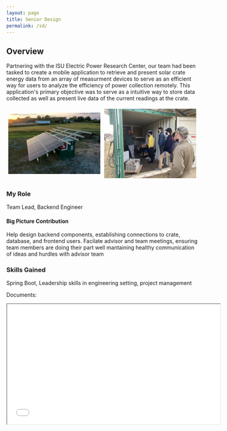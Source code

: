 ```yaml
---
layout: page
title: Senior Design
permalink: /sd/
---
```


## Overview
Partnering with the ISU Electric Power Research Center, our team had been tasked to create a mobile application to retrieve and present solar crate energy data from an array of measurment devices to serve as an efficient way for users to analyze the efficiency of power collection remotely. This application's primary objective was to serve as a intuitive way to store data collected as well as present live data of the current readings at the crate.

<div style="display:flex;align-items:center;">
  <div style="flex:50%;padding:5px;">
    <img src="/images/crate_pic.png" style="width:100%;">
  </div>
  <div style="flex:50%;padding:5px;">
    <img src="/images/crateVisit3.jpg" style="width:100%;">
  </div>
</div>

### My Role
Team Lead, Backend Engineer

#### Big Picture Contribution
Help design backend components, establishing connections to crate, database, and frontend users. Facilate advisor and team meetings, ensuring team members are doing their part well mantaining healthy communication of ideas and hurdles with advisor team

### Skills Gained
Spring Boot, Leadership skills in engineering setting, project management

Documents:

<iframe width="560" height="315" src="/videos/DemoV2 _com.mp4"></iframe>
